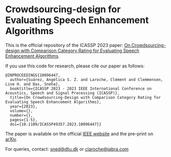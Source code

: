 # Crowdsourcing-design for Evaluating Speech Enhancement Algorithms
This is the official repository of the ICASSP 2023 paper: [On Crowdsourcing-design with Comparison Category Rating for 
Evaluating Speech Enhancement Algorithms](https://ieeexplore.ieee.org/abstract/document/10096447?casa_token=3CaR7hnJFgwAAAAA:jTYd_z60PQQw0i9iVNZPsosrL3q5lyIIOcnTGIftpePWwVAdAOZqM1o8G9PbB9S6E0iOSeYtOA). 

If you use this code for research, please cite our paper as follows:
```
@INPROCEEDINGS{10096447,
  author={Suárez, Angélica S. Z. and Laroche, Clément and Clemmensen, Line H. and Das, Sneha},
  booktitle={ICASSP 2023 - 2023 IEEE International Conference on Acoustics, Speech and Signal Processing (ICASSP)}, 
  title={On Crowdsourcing-Design with Comparison Category Rating for Evaluating Speech Enhancement Algorithms}, 
  year={2023},
  volume={},
  number={},
  pages={1-5},
  doi={10.1109/ICASSP49357.2023.10096447}}
```

The paper is available on the official [IEEE website](https://ieeexplore.ieee.org/abstract/document/10096447?casa_token=3CaR7hnJFgwAAAAA:jTYd_z60PQQw0i9iVNZPsosrL3q5lyIIOcnTGIftpePWwVAdAOZqM1o8G9PbB9S6E0iOSeYtOA) and the pre-print on [arXiv](http://arxiv.org/abs/2306.01538).

For queries, contact: sned@dtu.dk or claroche@jabra.com


